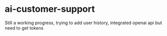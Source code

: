 # ai-customer-support
Still a working progress, trying to add user history, integrated openai api but need to get tokens
